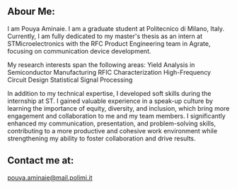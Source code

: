 ## Abour Me:
I am Pouya Aminaie. I am a graduate student at Politecnico di Milano, Italy. Currently, I am fully dedicated to my master's thesis as an intern at STMicroelectronics with the RFC Product Engineering team in Agrate, focusing on communication device development.


My research interests span the following areas: 
Yield Analysis in Semiconductor Manufacturing
RFIC Characterization
High-Frequency Circuit Design
Statistical Signal Processing

In addition to my technical expertise, I developed soft skills during the internship at ST. I gained valuable experience in a speak-up culture by learning the importance of equity, diversity, and inclusion, which bring more engagement and collaboration to me and my team members. I significantly enhanced my communication, presentation, and problem-solving skills, contributing to a more productive and cohesive work environment while strengthening my ability to foster collaboration and drive results.


## Contact me at:
pouya.aminaie@mail.polimi.it


